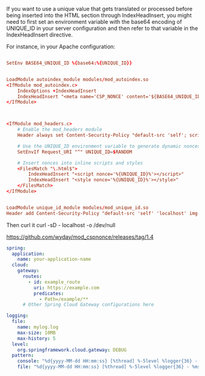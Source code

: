 If you want to use a unique value that gets translated or processed before being inserted into the HTML <head> section through IndexHeadInsert, you might need to first set an environment variable with the base64 encoding of UNIQUE_ID in your server configuration and then refer to that variable in the IndexHeadInsert directive.

For instance, in your Apache configuration:

```conf

SetEnv BASE64_UNIQUE_ID %{base64:%{UNIQUE_ID}}


LoadModule autoindex_module modules/mod_autoindex.so
<IfModule mod_autoindex.c>
    IndexOptions +IndexHeadInsert
    IndexHeadInsert "<meta name='CSP_NONCE' content='${BASE64_UNIQUE_ID}'>"
</IfModule>



<IfModule mod_headers.c>
    # Enable the mod_headers module
    Header always set Content-Security-Policy "default-src 'self'; script-src 'nonce-%{UNIQUE_ID}%' 'unsafe-inline'; style-src 'nonce-%{UNIQUE_ID}%' 'unsafe-inline';"

    # Use the UNIQUE_ID environment variable to generate dynamic nonces
    SetEnvIf Request_URI "^" UNIQUE_ID=$RANDOM

    # Insert nonces into inline scripts and styles
    <FilesMatch "\.html$">
        IndexHeadInsert "<script nonce='%{UNIQUE_ID}%'></script>"
        IndexHeadInsert "<style nonce='%{UNIQUE_ID}%'></style>"
    </FilesMatch>
</IfModule>


LoadModule unique_id_module modules/mod_unique_id.so
Header add Content-Security-Policy "default-src 'self' 'localhost' img-src https://\*; 'nonce-%{UNIQUE_ID}e'"

```

Then curl it curl -sD - localhost -o /dev/null

https://github.com/wyday/mod_cspnonce/releases/tag/1.4

```yaml
spring:
  application:
    name: your-application-name
  cloud:
    gateway:
      routes:
        - id: example_route
          uri: https://example.com
          predicates:
            - Path=/example/**
      # Other Spring Cloud Gateway configurations here

logging:
  file:
    name: mylog.log
    max-size: 10MB
    max-history: 5
  level:
    org.springframework.cloud.gateway: DEBUG
  pattern:
    console: "%d{yyyy-MM-dd HH:mm:ss} [%thread] %-5level %logger{36} - %msg%n"
    file: "%d{yyyy-MM-dd HH:mm:ss} [%thread] %-5level %logger{36} - %msg%n"
```
